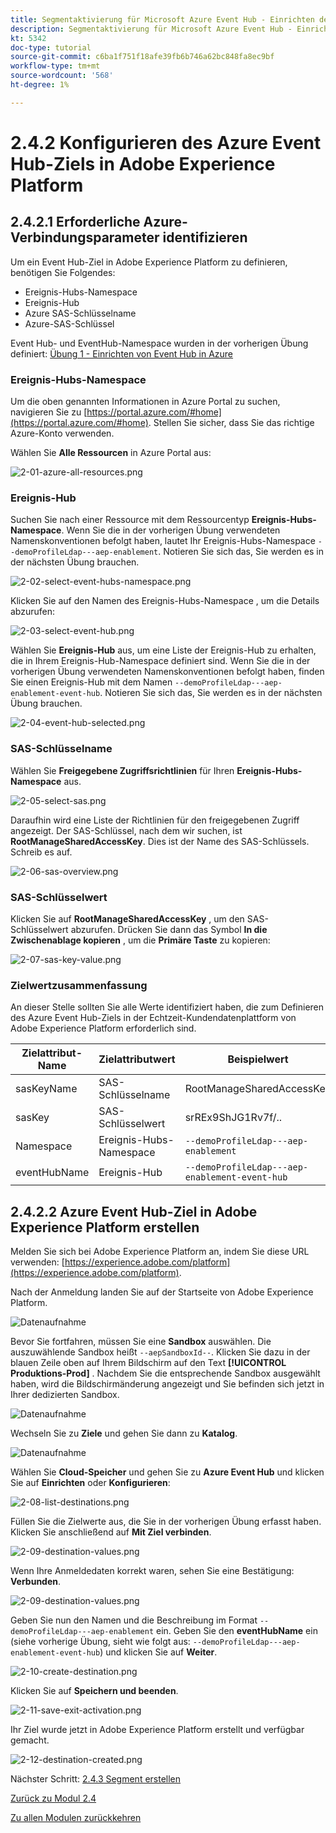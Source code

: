```yaml
---
title: Segmentaktivierung für Microsoft Azure Event Hub - Einrichten des Ereignis-Hub-RTCDP-Ziels in Adobe Experience Platform
description: Segmentaktivierung für Microsoft Azure Event Hub - Einrichten des Ereignis-Hub-RTCDP-Ziels in Adobe Experience Platform
kt: 5342
doc-type: tutorial
source-git-commit: c6ba1f751f18afe39fb6b746a62bc848fa8ec9bf
workflow-type: tm+mt
source-wordcount: '568'
ht-degree: 1%

---
```


# 2.4.2 Konfigurieren des Azure Event Hub-Ziels in Adobe Experience Platform

## 2.4.2.1 Erforderliche Azure-Verbindungsparameter identifizieren

Um ein Event Hub-Ziel in Adobe Experience Platform zu definieren, benötigen Sie Folgendes:

- Ereignis-Hubs-Namespace
- Ereignis-Hub
- Azure SAS-Schlüsselname
- Azure-SAS-Schlüssel

Event Hub- und EventHub-Namespace wurden in der vorherigen Übung definiert: [Übung 1 - Einrichten von Event Hub in Azure](./ex1.md)

### Ereignis-Hubs-Namespace

Um die oben genannten Informationen in Azure Portal zu suchen, navigieren Sie zu [https://portal.azure.com/#home](https://portal.azure.com/#home). Stellen Sie sicher, dass Sie das richtige Azure-Konto verwenden.

Wählen Sie **Alle Ressourcen** in Azure Portal aus:

![2-01-azure-all-resources.png](./images/2-01-azure-all-resources.png)

### Ereignis-Hub

Suchen Sie nach einer Ressource mit dem Ressourcentyp **Ereignis-Hubs-Namespace**. Wenn Sie die in der vorherigen Übung verwendeten Namenskonventionen befolgt haben, lautet Ihr Ereignis-Hubs-Namespace `--demoProfileLdap---aep-enablement`. Notieren Sie sich das, Sie werden es in der nächsten Übung brauchen.

![2-02-select-event-hubs-namespace.png](./images/2-02-select-event-hubs-namespace.png)

Klicken Sie auf den Namen des Ereignis-Hubs-Namespace , um die Details abzurufen:

![2-03-select-event-hub.png](./images/2-03-select-event-hub.png)

Wählen Sie **Ereignis-Hub** aus, um eine Liste der Ereignis-Hub zu erhalten, die in Ihrem Ereignis-Hub-Namespace definiert sind. Wenn Sie die in der vorherigen Übung verwendeten Namenskonventionen befolgt haben, finden Sie einen Ereignis-Hub mit dem Namen `--demoProfileLdap---aep-enablement-event-hub`. Notieren Sie sich das, Sie werden es in der nächsten Übung brauchen.

![2-04-event-hub-selected.png](./images/2-04-event-hub-selected.png)

### SAS-Schlüsselname

Wählen Sie **Freigegebene Zugriffsrichtlinien** für Ihren **Ereignis-Hubs-Namespace** aus.

![2-05-select-sas.png](./images/2-05-select-sas.png)

Daraufhin wird eine Liste der Richtlinien für den freigegebenen Zugriff angezeigt. Der SAS-Schlüssel, nach dem wir suchen, ist **RootManageSharedAccessKey**. Dies ist der Name des SAS-Schlüssels. Schreib es auf.

![2-06-sas-overview.png](./images/2-06-sas-overview.png)

### SAS-Schlüsselwert

Klicken Sie auf **RootManageSharedAccessKey** , um den SAS-Schlüsselwert abzurufen. Drücken Sie dann das Symbol **In die Zwischenablage kopieren** , um die **Primäre Taste** zu kopieren:

![2-07-sas-key-value.png](./images/2-07-sas-key-value.png)

### Zielwertzusammenfassung

An dieser Stelle sollten Sie alle Werte identifiziert haben, die zum Definieren des Azure Event Hub-Ziels in der Echtzeit-Kundendatenplattform von Adobe Experience Platform erforderlich sind.

| Zielattribut-Name | Zielattributwert | Beispielwert |
|---|---|---|
| sasKeyName | SAS-Schlüsselname | RootManageSharedAccessKey |
| sasKey | SAS-Schlüsselwert | srREx9ShJG1Rv7f/.. |
| Namespace | Ereignis-Hubs-Namespace | `--demoProfileLdap---aep-enablement` |
| eventHubName | Ereignis-Hub | `--demoProfileLdap---aep-enablement-event-hub` |

## 2.4.2.2 Azure Event Hub-Ziel in Adobe Experience Platform erstellen

Melden Sie sich bei Adobe Experience Platform an, indem Sie diese URL verwenden: [https://experience.adobe.com/platform](https://experience.adobe.com/platform).

Nach der Anmeldung landen Sie auf der Startseite von Adobe Experience Platform.

![Datenaufnahme](./../../../modules/datacollection/module1.2/images/home.png)

Bevor Sie fortfahren, müssen Sie eine **Sandbox** auswählen. Die auszuwählende Sandbox heißt ``--aepSandboxId--``. Klicken Sie dazu in der blauen Zeile oben auf Ihrem Bildschirm auf den Text **[!UICONTROL Produktions-Prod]** . Nachdem Sie die entsprechende Sandbox ausgewählt haben, wird die Bildschirmänderung angezeigt und Sie befinden sich jetzt in Ihrer dedizierten Sandbox.

![Datenaufnahme](./../../../modules/datacollection/module1.2/images/sb1.png)

Wechseln Sie zu **Ziele** und gehen Sie dann zu **Katalog**.

![Datenaufnahme](./images/sb2a.png)

Wählen Sie **Cloud-Speicher** und gehen Sie zu **Azure Event Hub** und klicken Sie auf **Einrichten** oder **Konfigurieren**:

![2-08-list-destinations.png](./images/2-08-list-destinations.png)

Füllen Sie die Zielwerte aus, die Sie in der vorherigen Übung erfasst haben. Klicken Sie anschließend auf **Mit Ziel verbinden**.

![2-09-destination-values.png](./images/2-09-destination-values.png)

Wenn Ihre Anmeldedaten korrekt waren, sehen Sie eine Bestätigung: **Verbunden**.

![2-09-destination-values.png](./images/2-09-destination-valuesa.png)

Geben Sie nun den Namen und die Beschreibung im Format `--demoProfileLdap---aep-enablement` ein. Geben Sie den **eventHubName** ein (siehe vorherige Übung, sieht wie folgt aus: `--demoProfileLdap---aep-enablement-event-hub`) und klicken Sie auf **Weiter**.

![2-10-create-destination.png](./images/2-10-create-destination.png)

Klicken Sie auf **Speichern und beenden**.

![2-11-save-exit-activation.png](./images/2-11-save-exit-activation.png)

Ihr Ziel wurde jetzt in Adobe Experience Platform erstellt und verfügbar gemacht.

![2-12-destination-created.png](./images/2-12-destination-created.png)

Nächster Schritt: [2.4.3 Segment erstellen](./ex3.md)

[Zurück zu Modul 2.4](./segment-activation-microsoft-azure-eventhub.md)

[Zu allen Modulen zurückkehren](./../../../overview.md)

